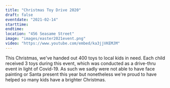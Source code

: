 ```yaml
---
title: "Christmas Toy Drive 2020"
draft: false
eventdate: "2021-02-14"
starttime:
endtime:
location: "456 Seasame Street"
image: "images/easter2021event.png"
video: "https://www.youtube.com/embed/ka3jjVKEMJM"
---
```


This Christmas, we've handed out 400 toys to local kids in need. Each child received 3 toys during this event, which was conducted as a drive-thru event in light of Covid-19. As such we sadly were not able to have face painting or Santa present this year but nonetheless we're proud to have helped so many kids have a brighter Christmas.
